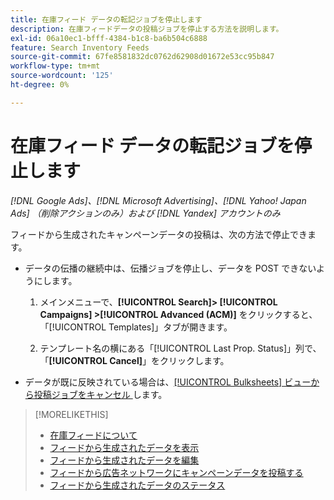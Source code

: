 ```yaml
---
title: 在庫フィード データの転記ジョブを停止します
description: 在庫フィードデータの投稿ジョブを停止する方法を説明します。
exl-id: 06a10ec1-bfff-4384-b1c8-ba6b504c6888
feature: Search Inventory Feeds
source-git-commit: 67fe8581832dc0762d62908d01672e53cc95b847
workflow-type: tm+mt
source-wordcount: '125'
ht-degree: 0%

---
```


# 在庫フィード データの転記ジョブを停止します

*[!DNL Google Ads]、[!DNL Microsoft Advertising]、[!DNL Yahoo! Japan Ads] （削除アクションのみ）および [!DNL Yandex] アカウントのみ*

フィードから生成されたキャンペーンデータの投稿は、次の方法で停止できます。

* データの伝播の継続中は、伝播ジョブを停止し、データを POST できないようにします。

   1. メインメニューで、**[!UICONTROL Search]> [!UICONTROL Campaigns] >[!UICONTROL Advanced (ACM)]** をクリックすると、「[!UICONTROL Templates]」タブが開きます。

   1. テンプレート名の横にある「[!UICONTROL Last Prop. Status]」列で、「**[!UICONTROL Cancel]**」をクリックします。

* データが既に反映されている場合は、[[!UICONTROL Bulksheets] ビューから投稿ジョブをキャンセル ](/help/search-social-commerce/campaign-management/bulksheets/bulksheet-stop-job.md) します。

>[!MORELIKETHIS]
>
>* [ 在庫フィードについて ](inventory-feeds-about.md)
>* [ フィードから生成されたデータを表示 ](propagated-data-view.md)
>* [ フィードから生成されたデータを編集 ](propagated-data-edit.md)
>* [ フィードから広告ネットワークにキャンペーンデータを投稿する ](propagated-data-post.md)
>* [ フィードから生成されたデータのステータス ](propagated-data-status.md)
